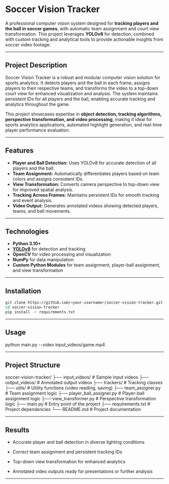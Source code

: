 # Soccer Vision Tracker

A professional computer vision system designed for **tracking players and the ball in soccer games**, with automatic team assignment and court view transformation. This project leverages **YOLOv8** for detection, combined with custom tracking and analytical tools to provide actionable insights from soccer video footage.

---

## Project Description

Soccer Vision Tracker is a robust and modular computer vision solution for sports analytics. It detects players and the ball in each frame, assigns players to their respective teams, and transforms the video to a top-down court view for enhanced visualization and analysis. The system maintains persistent IDs for all players and the ball, enabling accurate tracking and analytics throughout the game.  

This project showcases expertise in **object detection, tracking algorithms, perspective transformation, and video processing**, making it ideal for sports analytics applications, automated highlight generation, and real-time player performance evaluation.

---

## Features

- **Player and Ball Detection:** Uses YOLOv8 for accurate detection of all players and the ball.  
- **Team Assignment:** Automatically differentiates players based on team colors and assigns consistent IDs.  
- **View Transformation:** Converts camera perspective to top-down view for improved spatial analysis.  
- **Tracking Across Frames:** Maintains persistent IDs for smooth tracking and event analysis.  
- **Video Output:** Generates annotated videos showing detected players, teams, and ball movements.  

---

## Technologies

- **Python 3.10+**  
- **[YOLOv8](https://ultralytics.com/)** for detection and tracking  
- **OpenCV** for video processing and visualization  
- **NumPy** for data manipulation  
- **Custom Python Modules** for team assignment, player-ball assignment, and view transformation  

---

## Installation

```bash
git clone https://github.com/<your-username>/soccer-vision-tracker.git
cd soccer-vision-tracker
pip install -r requirements.txt
```
---
## Usage

python main.py --video input_videos/game.mp4

---

## Project Structure

soccer-vision-tracker/
├── input_videos/           # Sample input videos
├── output_videos/          # Annotated output videos
├── trackers/               # Tracking classes
├── utils/                  # Utility functions (video reading, saving)
├── team_assigner.py        # Team assignment logic
├── player_ball_assigner.py # Player-ball assignment logic
├── view_transformer.py     # Perspective transformation logic
├── main.py                 # Entry point of the project
├── requirements.txt        # Project dependencies
└── README.md               # Project documentation

---


## Results

- Accurate player and ball detection in diverse lighting conditions

- Correct team assignment and persistent tracking IDs

- Top-down view transformation for enhanced analytics

- Annotated video outputs ready for presentations or further analysis

---



